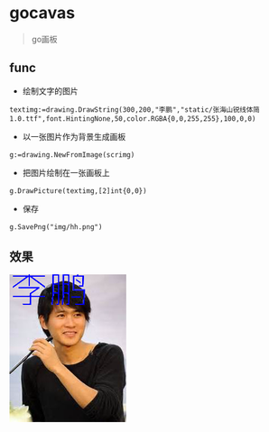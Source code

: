 # gocavas
>go画板

## func
+ 绘制文字的图片
```
textimg:=drawing.DrawString(300,200,"李鹏","static/张海山锐线体简1.0.ttf",font.HintingNone,50,color.RGBA{0,0,255,255},100,0,0)
```
+ 以一张图片作为背景生成画板
```
g:=drawing.NewFromImage(scrimg)
```
+ 把图片绘制在一张画板上
```
g.DrawPicture(textimg,[2]int{0,0})
```
+ 保存
```
g.SavePng("img/hh.png")
```
## 效果
![](img/hh.png)